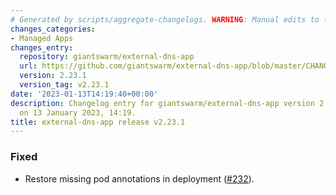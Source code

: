 ```yaml
---
# Generated by scripts/aggregate-changelogs. WARNING: Manual edits to this files will be overwritten.
changes_categories:
- Managed Apps
changes_entry:
  repository: giantswarm/external-dns-app
  url: https://github.com/giantswarm/external-dns-app/blob/master/CHANGELOG.md#2231---2023-01-13
  version: 2.23.1
  version_tag: v2.23.1
date: '2023-01-13T14:19:40+00:00'
description: Changelog entry for giantswarm/external-dns-app version 2.23.1, published
  on 13 January 2023, 14:19.
title: external-dns-app release v2.23.1
---
```


### Fixed
- Restore missing pod annotations in deployment ([#232](https://github.com/giantswarm/external-dns-app/pull/232)).
